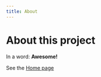 ```yaml
---
title: About
---
```


# About this project

In a word: **Awesome!**

See the [Home page](/PurerTest/README.md)
